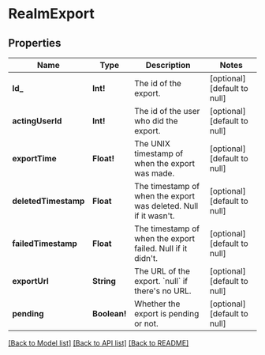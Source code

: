 # RealmExport

## Properties
Name | Type | Description | Notes
------------ | ------------- | ------------- | -------------
**Id_** | **Int!** | The id of the export.  | [optional] [default to null]
**actingUserId** | **Int!** | The id of the user who did the export.  | [optional] [default to null]
**exportTime** | **Float!** | The UNIX timestamp of when the export was made.  | [optional] [default to null]
**deletedTimestamp** | **Float** | The timestamp of when the export was deleted. Null if it wasn&#39;t.  | [optional] [default to null]
**failedTimestamp** | **Float** | The timestamp of when the export failed. Null if it didn&#39;t.  | [optional] [default to null]
**exportUrl** | **String** | The URL of the export. &#x60;null&#x60; if there&#39;s no URL.  | [optional] [default to null]
**pending** | **Boolean!** | Whether the export is pending or not.  | [optional] [default to null]

[[Back to Model list]](../README.md#documentation-for-models) [[Back to API list]](../README.md#documentation-for-api-endpoints) [[Back to README]](../README.md)


